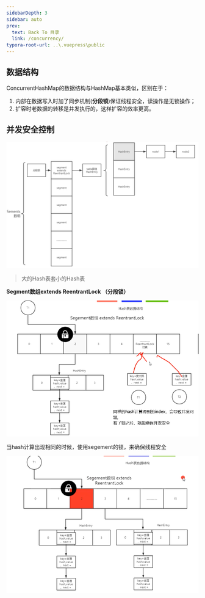 ```yaml
---
sidebarDepth: 3
sidebar: auto
prev:
  text: Back To 目录
  link: /concurrency/
typora-root-url: ..\.vuepress\public
---
```




## 数据结构

ConcurrentHashMap的数据结构与HashMap基本类似，区别在于：

1. 内部在数据写入时加了同步机制(**分段锁**)保证线程安全，读操作是无锁操作；
2. 扩容时老数据的转移是并发执行的，这样扩容的效率更高。

## 并发安全控制

![img](/images/concurrency/16139-1.png)


> 大的Hash表套小的Hash表

**Segment数组extends ReentrantLock （分段锁）**

![image-20210630155701579](/images/concurrency/image-202106301557015792)

当hash计算出现相同的时候，使用segement的锁，来确保线程安全

![image-20210630155308895](/images/concurrency/image-20210630155308895.png)





